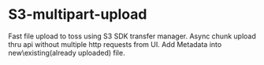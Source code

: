 # S3-multipart-upload

Fast file upload to toss using S3 SDK transfer manager.
Async chunk upload thru api without multiple http requests from UI.
Add Metadata into new\existing(already uploaded) file.
